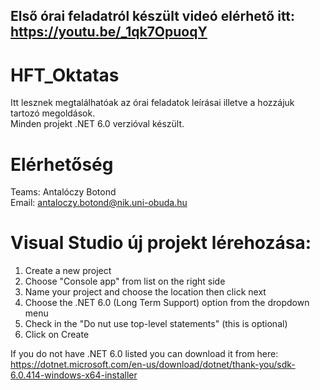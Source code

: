 ## Első órai feladatról készült videó elérhető itt: https://youtu.be/_1qk7OpuoqY

# HFT_Oktatas

Itt lesznek megtalálhatóak az órai feladatok leírásai illetve a hozzájuk tartozó megoldások.  
Minden projekt .NET 6.0 verzióval készült.

# Elérhetőség

Teams: Antalóczy Botond  
Email: antaloczy.botond@nik.uni-obuda.hu

# Visual Studio új projekt lérehozása:
  1.  Create a new project
  2.  Choose "Console app" from list on the right side
  3.  Name your project and choose the location then click next
  4.  Choose the .NET 6.0 (Long Term Support) option from the dropdown menu
  5.  Check in the "Do nut use top-level statements" (this is optional)
  6.  Click on Create

If you do not have .NET 6.0 listed you can download it from here: https://dotnet.microsoft.com/en-us/download/dotnet/thank-you/sdk-6.0.414-windows-x64-installer
